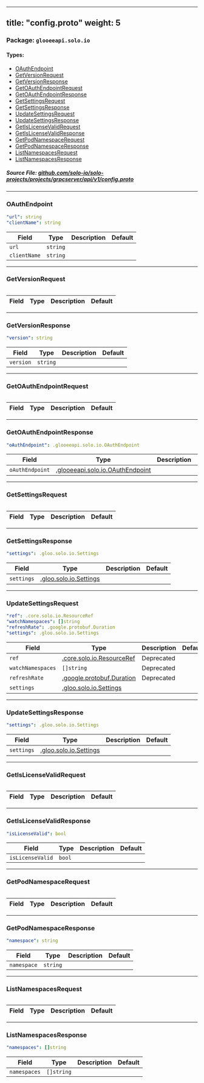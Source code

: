 
---
title: "config.proto"
weight: 5
---

<!-- Code generated by solo-kit. DO NOT EDIT. -->


### Package: `glooeeapi.solo.io` 
#### Types:


- [OAuthEndpoint](#oauthendpoint)
- [GetVersionRequest](#getversionrequest)
- [GetVersionResponse](#getversionresponse)
- [GetOAuthEndpointRequest](#getoauthendpointrequest)
- [GetOAuthEndpointResponse](#getoauthendpointresponse)
- [GetSettingsRequest](#getsettingsrequest)
- [GetSettingsResponse](#getsettingsresponse)
- [UpdateSettingsRequest](#updatesettingsrequest)
- [UpdateSettingsResponse](#updatesettingsresponse)
- [GetIsLicenseValidRequest](#getislicensevalidrequest)
- [GetIsLicenseValidResponse](#getislicensevalidresponse)
- [GetPodNamespaceRequest](#getpodnamespacerequest)
- [GetPodNamespaceResponse](#getpodnamespaceresponse)
- [ListNamespacesRequest](#listnamespacesrequest)
- [ListNamespacesResponse](#listnamespacesresponse)
  



##### Source File: [github.com/solo-io/solo-projects/projects/grpcserver/api/v1/config.proto](https://github.com/solo-io/solo-projects/blob/master/projects/grpcserver/api/v1/config.proto)





---
### OAuthEndpoint



```yaml
"url": string
"clientName": string

```

| Field | Type | Description | Default |
| ----- | ---- | ----------- |----------- | 
| `url` | `string` |  |  |
| `clientName` | `string` |  |  |




---
### GetVersionRequest



```yaml

```

| Field | Type | Description | Default |
| ----- | ---- | ----------- |----------- | 




---
### GetVersionResponse



```yaml
"version": string

```

| Field | Type | Description | Default |
| ----- | ---- | ----------- |----------- | 
| `version` | `string` |  |  |




---
### GetOAuthEndpointRequest



```yaml

```

| Field | Type | Description | Default |
| ----- | ---- | ----------- |----------- | 




---
### GetOAuthEndpointResponse



```yaml
"oAuthEndpoint": .glooeeapi.solo.io.OAuthEndpoint

```

| Field | Type | Description | Default |
| ----- | ---- | ----------- |----------- | 
| `oAuthEndpoint` | [.glooeeapi.solo.io.OAuthEndpoint](../config.proto.sk#oauthendpoint) |  |  |




---
### GetSettingsRequest



```yaml

```

| Field | Type | Description | Default |
| ----- | ---- | ----------- |----------- | 




---
### GetSettingsResponse



```yaml
"settings": .gloo.solo.io.Settings

```

| Field | Type | Description | Default |
| ----- | ---- | ----------- |----------- | 
| `settings` | [.gloo.solo.io.Settings](../../../../../../gloo/projects/gloo/api/v1/settings.proto.sk#settings) |  |  |




---
### UpdateSettingsRequest



```yaml
"ref": .core.solo.io.ResourceRef
"watchNamespaces": []string
"refreshRate": .google.protobuf.Duration
"settings": .gloo.solo.io.Settings

```

| Field | Type | Description | Default |
| ----- | ---- | ----------- |----------- | 
| `ref` | [.core.solo.io.ResourceRef](../../../../../../solo-kit/api/v1/ref.proto.sk#resourceref) | Deprecated |  |
| `watchNamespaces` | `[]string` | Deprecated |  |
| `refreshRate` | [.google.protobuf.Duration](https://developers.google.com/protocol-buffers/docs/reference/csharp/class/google/protobuf/well-known-types/duration) | Deprecated |  |
| `settings` | [.gloo.solo.io.Settings](../../../../../../gloo/projects/gloo/api/v1/settings.proto.sk#settings) |  |  |




---
### UpdateSettingsResponse



```yaml
"settings": .gloo.solo.io.Settings

```

| Field | Type | Description | Default |
| ----- | ---- | ----------- |----------- | 
| `settings` | [.gloo.solo.io.Settings](../../../../../../gloo/projects/gloo/api/v1/settings.proto.sk#settings) |  |  |




---
### GetIsLicenseValidRequest



```yaml

```

| Field | Type | Description | Default |
| ----- | ---- | ----------- |----------- | 




---
### GetIsLicenseValidResponse



```yaml
"isLicenseValid": bool

```

| Field | Type | Description | Default |
| ----- | ---- | ----------- |----------- | 
| `isLicenseValid` | `bool` |  |  |




---
### GetPodNamespaceRequest



```yaml

```

| Field | Type | Description | Default |
| ----- | ---- | ----------- |----------- | 




---
### GetPodNamespaceResponse



```yaml
"namespace": string

```

| Field | Type | Description | Default |
| ----- | ---- | ----------- |----------- | 
| `namespace` | `string` |  |  |




---
### ListNamespacesRequest



```yaml

```

| Field | Type | Description | Default |
| ----- | ---- | ----------- |----------- | 




---
### ListNamespacesResponse



```yaml
"namespaces": []string

```

| Field | Type | Description | Default |
| ----- | ---- | ----------- |----------- | 
| `namespaces` | `[]string` |  |  |





<!-- Start of HubSpot Embed Code -->
<script type="text/javascript" id="hs-script-loader" async defer src="//js.hs-scripts.com/5130874.js"></script>
<!-- End of HubSpot Embed Code -->
